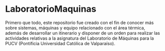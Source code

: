 # LaboratorioMaquinas

Primero que todo, este repositorio fue creado con el fin de conocer más sobre sistemas, máquinas y equipo relacionado con el área térmica, además de desarrollar un itinerario y disponer de un orden para realizar las actividades relativas a la asignatura del Laboratorio de Máquinas para la PUCV (Pontificia Universidad Católica de Valparaíso). 
